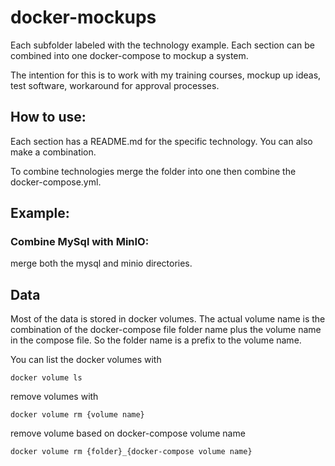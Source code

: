 # docker-mockups

Each subfolder labeled with the technology example. Each section can be combined into one docker-compose to mockup a system. 

The intention for this is to work with my training courses, mockup up ideas, test software, workaround for approval processes. 

## How to use:
Each section has a README.md for the specific technology. You can also make a combination. 

To combine technologies merge the folder into one then combine the docker-compose.yml.


## Example:
### Combine MySql with MinIO:
merge both the mysql and minio directories.

## Data
<a name="volumes"></a>
Most of the data is stored in docker volumes. The actual volume name is the combination of the docker-compose file folder name plus the volume name in the compose file. So the folder name is a prefix to the volume name. 

You can list the docker volumes with 
```
docker volume ls
```
remove volumes with
```
docker volume rm {volume name}
```
remove volume based on docker-compose volume name
```
docker volume rm {folder}_{docker-compose volume name}
```
